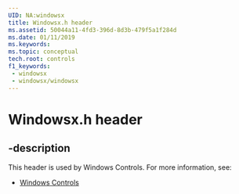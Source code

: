 ```yaml
---
UID: NA:windowsx
title: Windowsx.h header
ms.assetid: 50044a11-4fd3-396d-8d3b-479f5a1f284d
ms.date: 01/11/2019
ms.keywords: 
ms.topic: conceptual
tech.root: controls
f1_keywords:
 - windowsx
 - windowsx/windowsx
---
```


# Windowsx.h header


## -description

This header is used by Windows Controls. For more information, see:

- [Windows Controls](../_controls/index.md)

